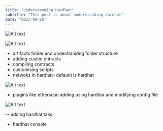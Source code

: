 ```yaml
---
title: "Understanding Hardhat"
subtitle: "This post is about understanding hardhat"
date: "2023-09-26"
---
```


![Alt text](image-3.png)

![Alt text](image-4.png)

- artifacts folder and understanidng folder structure
- adding custim ontracts
- compiling contracts
- customising scripts
- netwoks in hardhat- defaukt is hardhat

![Alt text](image-5.png)

- plugins like etherscan adding using hardhar and modifying config file

![Alt text](image-6.png)


-- adding hardhat taks

- hardhat console



